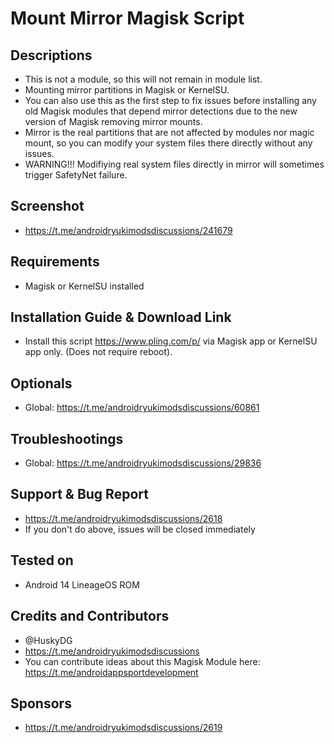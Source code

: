# Mount Mirror Magisk Script

## Descriptions
- This is not a module, so this will not remain in module list.
- Mounting mirror partitions in Magisk or KernelSU.
- You can also use this as the first step to fix issues before installing any old Magisk modules that depend mirror detections due to the new version of Magisk removing mirror mounts.
- Mirror is the real partitions that are not affected by modules nor magic mount, so you can modify your system files there directly without any issues.
- WARNING!!! Modifiying real system files directly in mirror will sometimes trigger SafetyNet failure.

## Screenshot
- https://t.me/androidryukimodsdiscussions/241679

## Requirements
- Magisk or KernelSU installed

## Installation Guide & Download Link
- Install this script https://www.pling.com/p/ via Magisk app or KernelSU app only. (Does not require reboot).

## Optionals
- Global: https://t.me/androidryukimodsdiscussions/60861

## Troubleshootings
- Global: https://t.me/androidryukimodsdiscussions/29836

## Support & Bug Report
- https://t.me/androidryukimodsdiscussions/2618
- If you don't do above, issues will be closed immediately

## Tested on
- Android 14 LineageOS ROM

## Credits and Contributors
- @HuskyDG
- https://t.me/androidryukimodsdiscussions
- You can contribute ideas about this Magisk Module here: https://t.me/androidappsportdevelopment

## Sponsors
- https://t.me/androidryukimodsdiscussions/2619


